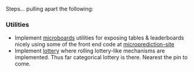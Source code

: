 
Steps... pulling apart the following: 

### Utilities

 - Implement [microboards](https://github.com/microprediction/microboards) utilities for exposing tables & leaderboards nicely using some of the front end code at [microprediction-site](https://github.com/EricZLou/microprediction-site)
 - Implement [lottery](https://github.com/microprediction/lottery) where rolling lottery-like mechanisms are implemented. Thus far categorical lottery is there. Nearest the pin to come. 





